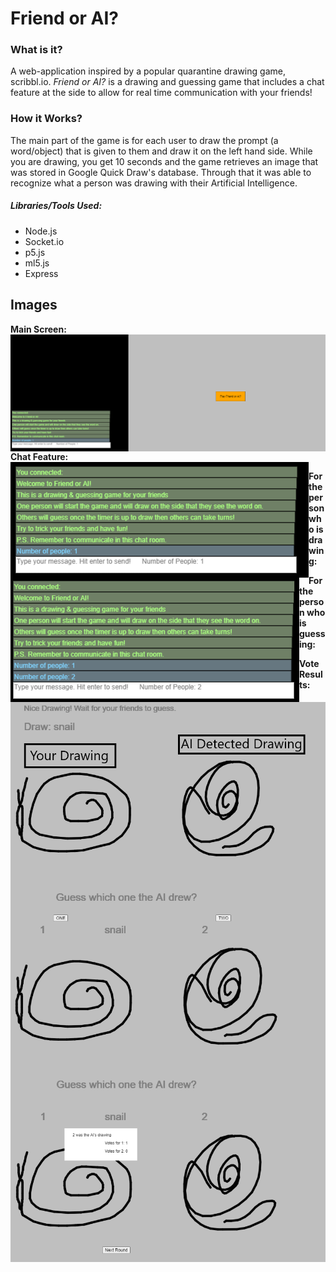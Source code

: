 # Friend or AI?

### What is it?

A web-application inspired by a popular quarantine drawing game, scribbl.io. <i> Friend or AI? </i> is a drawing and 
guessing game that includes a chat feature at the side to allow for real time communication with your friends!

### How it Works?
The main part of the game is for each user to draw the prompt (a word/object) that is given to them and draw it on the 
left hand side. While you are drawing, you get 10 seconds and the game retrieves an image that was stored in Google
Quick Draw's database. Through that it was able to recognize what a person was drawing with their Artificial Intelligence.

##### Libraries/Tools Used:

- Node.js
- Socket.io
- p5.js
- ml5.js
- Express

## Images

<b>Main Screen:</b>
<img src="Images/MainPage.png" alt="main page" style="float: left;" />

<b>Chat Feature:</b><br>
<img src="Images/Chat Feature 1.png" alt="chat feature 1" style="float: left;" />
<img src="Images/Chat Feature 2.png" alt="chat feature 2" style="float: left;" />

<b>For the person who is drawing:</b>
<img src="Images/Drawing Page.png" alt="drawing page" style="float: left;" />

<b>For the person who is guessing:</b>
<img src="Images/Guessing Page.png" alt="guessing page" style="float: left;" />

<b>Vote Results:</b></b>
<img src="Images/VotingSystem.png" alt="voting system" style="float: left;" />
